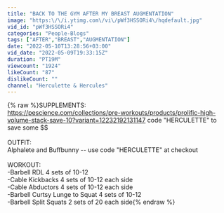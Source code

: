 ```yaml
---
title: "BACK TO THE GYM AFTER MY BREAST AUGMENTATION"
image: "https:\/\/i.ytimg.com\/vi\/pWf3HSSORi4\/hqdefault.jpg"
vid_id: "pWf3HSSORi4"
categories: "People-Blogs"
tags: ["AFTER","BREAST","AUGMENTATION"]
date: "2022-05-10T13:28:56+03:00"
vid_date: "2022-05-09T19:33:15Z"
duration: "PT19M"
viewcount: "1924"
likeCount: "87"
dislikeCount: ""
channel: "Herculette & Hercules"
---
```

{% raw %}SUPPLEMENTS:<br /><a rel="nofollow" target="blank" href="https://pescience.com/collections/pre-workouts/products/prolific-high-volume-stack-save-10?variant=12232192131147">https://pescience.com/collections/pre-workouts/products/prolific-high-volume-stack-save-10?variant=12232192131147</a> code &quot;HERCULETTE&quot; to save some $$<br /><br />OUTFIT:<br />Alphalete and Buffbunny -- use code &quot;HERCULETTE&quot; at checkout<br /><br />WORKOUT:<br />-Barbell RDL 4 sets of 10-12<br />-Cable Kickbacks 4 sets of 10-12 each side <br />-Cable Abductors 4 sets of 10-12 each side<br />-Barbell Curtsy Lunge to Squat 4 sets of 10-12<br />-Barbell Split Squats 2 sets of 20 each side{% endraw %}
